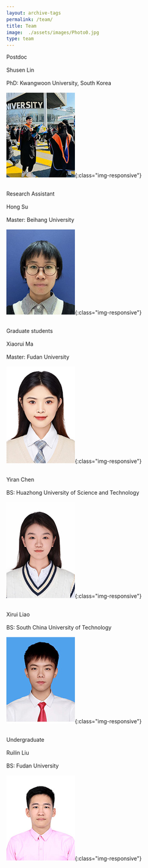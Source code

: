 ```yaml
---
layout: archive-tags
permalink: /team/
title: Team
image:  ./assets/images/Photo0.jpg
type: team
---
```

Postdoc
<br /> <br />
Shusen Lin
<br /> <br />
PhD: Kwangwoon University, South Korea
<br /> <br />
![Photo](/assets/images/Photo5_new_2.jpg){:class="img-responsive"}
<br /> <br />

Research Assistant
<br /> <br />
Hong Su
<br /> <br />
Master: Beihang University
<br /> <br />
![Photo](/assets/images/Photo1_new_2.jpg){:class="img-responsive"}
<br /> <br />

Graduate students
<br /> <br />
Xiaorui Ma
<br /> <br />
Master: Fudan University
<br /> <br />
![Photo](/assets/images/Photo6_new.jpg){:class="img-responsive"}
<br /> <br />

Yiran Chen
<br /> <br />
BS: Huazhong University of Science and Technology
<br /> <br />
![Photo](/assets/images/Photo2_new_2.jpg){:class="img-responsive"}
<br /> <br />

Xirui Liao
<br /> <br />
BS: South China University of Technology
<br /> <br />
![Photo](/assets/images/Photo3_new_2.jpg){:class="img-responsive"}
<br /> <br />

Undergraduate
<br /> <br />
Ruilin Liu
<br /> <br />
BS: Fudan University
<br /> <br />
![Photo](/assets/images/Photo4_new_2.jpg){:class="img-responsive"}


